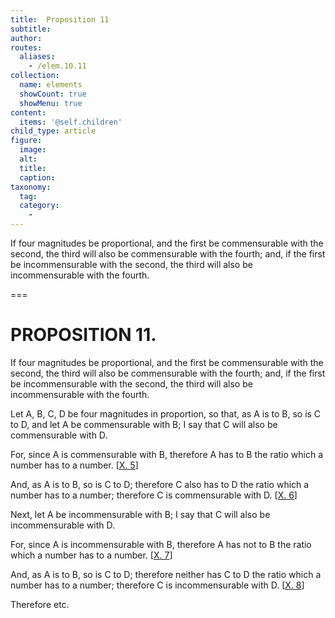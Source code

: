 ```yaml
---
title:  Proposition 11
subtitle: 
author:
routes:
  aliases:
    - /elem.10.11
collection:
  name: elements
  showCount: true
  showMenu: true
content:
  items: '@self.children'
child_type: article
figure:
  image:
  alt:
  title:
  caption:
taxonomy:
  tag:
  category:
    - 
---
```


<p><hi rend="ital">If four magnitudes be proportional, and the first be commensurable with the second, the third will also be commensurable with the fourth; and, if the first be incommensurable with the second, the third will also be incommensurable with the fourth</hi>. </p>

===

<h1>PROPOSITION 11.</h1>
<p><span class="ital">If four magnitudes be proportional, and the first be commensurable with the second, the third will also be commensurable with the fourth; and, if the first be incommensurable with the second, the third will also be incommensurable with the fourth</span>. </p>

<p>Let <span class="ital">A</span>, <span class="ital">B</span>, <span class="ital">C</span>, <span class="ital">D</span> be four magnitudes in proportion, so that, as <span class="ital">A</span> is to <span class="ital">B</span>, so is <span class="ital">C</span> to <span class="ital">D</span>, and let <span class="ital">A</span> be commensurable with <span class="ital">B</span>;  I say that <span class="ital">C</span> will also be commensurable with <span class="ital">D</span>. </p>

<p>For, since <span class="ital">A</span> is commensurable with <span class="ital">B</span>, therefore <span class="ital">A</span> has to <span class="ital">B</span> the ratio which a number has to a number. [<a href="/elem.10.5">X. 5</a>] </p>

<p>And, as <span class="ital">A</span> is to <span class="ital">B</span>, so is <span class="ital">C</span> to <span class="ital">D</span>; therefore <span class="ital">C</span> also has to <span class="ital">D</span> the ratio which a number has to a number; therefore <span class="ital">C</span> is commensurable with <span class="ital">D</span>. [<a href="/elem.10.6">X. 6</a>] </p>

<p>Next, let <span class="ital">A</span> be incommensurable with <span class="ital">B</span>; I say that <span class="ital">C</span> will also be incommensurable with <span class="ital">D</span>. </p>

<p>For, since <span class="ital">A</span> is incommensurable with <span class="ital">B</span>, therefore <span class="ital">A</span> has not to <span class="ital">B</span> the ratio which a number has to a number. [<a href="/elem.10.7">X. 7</a>] <pb n="34"/></p>

<p>And, as <span class="ital">A</span> is to <span class="ital">B</span>, so is <span class="ital">C</span> to <span class="ital">D</span>; therefore neither has <span class="ital">C</span> to <span class="ital">D</span> the ratio which a number has to a number; therefore <span class="ital">C</span> is incommensurable with <span class="ital">D</span>. [<a href="/elem.10.8">X. 8</a>] </p>

<p>Therefore etc.</p>
